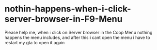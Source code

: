 # nothin-happens-when-i-click-server-browser-in-F9-Menu
Please help me, when i click on Server browser in the Coop Menu nothing happens the menu includes, and after this i cant open the menu i have to restart my gta to open it again

